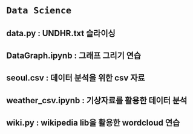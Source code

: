 # `Data Science`

## data.py : UNDHR.txt 슬라이싱
## DataGraph.ipynb : 그래프 그리기 연습
## seoul.csv : 데이터 분석을 위한 csv 자료
## weather_csv.ipynb : 기상자료를 활용한 데이터 분석
## wiki.py : wikipedia lib을 활용한 wordcloud 연습
